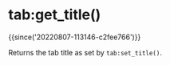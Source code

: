 # tab:get_title()

{{since('20220807-113146-c2fee766')}}

Returns the tab title as set by `tab:set_title()`.


